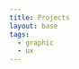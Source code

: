 ```yaml
---
title: Projects
layout: base
tags:
  - graphic
  - ux
---
```

<div class="project-card">
  <div class="title-card"><a href="/_site/ux-ui.md"><img src="/images/uxuicover.jpg" alt=""></a></div>
  <div class="title-card"><a href="/_site/graphic-design.md"><img src="/images/graphic-design.jpg" alt=""></a></div>
  </div>